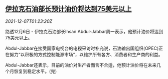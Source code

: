 <!--1638840662000-->
[伊拉克石油部长预计油价将达到75美元以上](https://cn.reuters.com/article/iraq-oil-price-forecast-1207-idCNKBS2IM04Q)
------

<div><i>2021-12-07T01:23:20Z</i></div><p>路透12月6日 - 伊拉克石油部长Ihsan Abdul-Jabbar周一表示，他预计油价将达到75美元以上。</p><p>Abdul-Jabbar在接受国家电视台的电视采访时补充说，石油输出国组织(OPEC)正在努力“以积极的方式控制能源市场”，以维护所有各方、消费者和生产商的利益。</p><p>Abdul-Jabbar还表示，目前的油价对生产者而言不合适，他预计油价将在未来几个月恢复到稳定水平。(完)</p>

